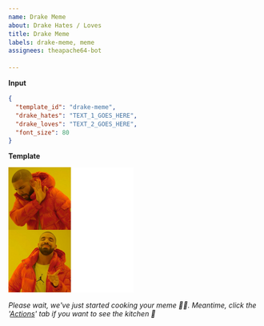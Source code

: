 ```yaml
---
name: Drake Meme
about: Drake Hates / Loves
title: Drake Meme
labels: drake-meme, meme
assignees: theapache64-bot

---
```


**Input**

```json
{
  "template_id": "drake-meme",
  "drake_hates": "TEXT_1_GOES_HERE",
  "drake_loves": "TEXT_2_GOES_HERE",
  "font_size": 80
}
```

**Template**

<img src="https://raw.githubusercontent.com/theapache64/gh-meme-maker/master/template_images/drake.jpg" height="250"/>


<!-- Once you created the issue... -->
*Please wait, we've just started cooking your meme 👨‍🍳. Meantime, click the '[Actions](https://github.com/theapache64/gh-meme-maker/actions)' tab if you want to see the kitchen 🍳* 